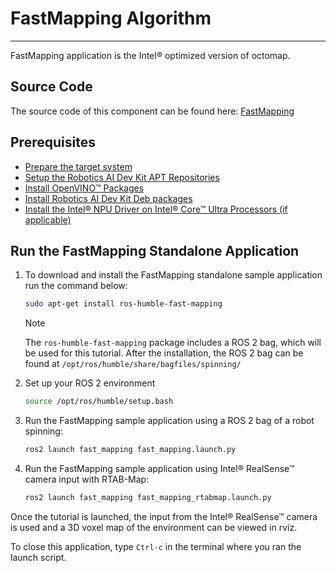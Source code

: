 
# FastMapping Algorithm

---

FastMapping application is the Intel® optimized version of octomap.

## Source Code

The source code of this component can be found here:
[FastMapping](https://github.com/open-edge-platform/edge-ai-suites/tree/release-1.2.0/robotics-ai-suite/components/fast-mapping)

## Prerequisites

- [Prepare the target system](https://docs.openedgeplatform.intel.com/edge-ai-suites/robotics-ai-suite/main/robotics/gsg_robot/prepare-system.html)
- [Setup the Robotics AI Dev Kit APT Repositories](https://docs.openedgeplatform.intel.com/edge-ai-suites/robotics-ai-suite/main/robotics/gsg_robot/apt-setup.html)
- [Install OpenVINO™ Packages](https://docs.openedgeplatform.intel.com/edge-ai-suites/robotics-ai-suite/main/robotics/gsg_robot/install-openvino.html)
- [Install Robotics AI Dev Kit Deb packages](https://docs.openedgeplatform.intel.com/edge-ai-suites/robotics-ai-suite/main/robotics/gsg_robot/install.html)
- [Install the Intel® NPU Driver on Intel® Core™ Ultra Processors (if applicable)](https://docs.openedgeplatform.intel.com/edge-ai-suites/robotics-ai-suite/main/robotics/gsg_robot/install-npu-driver.html)

## Run the FastMapping Standalone Application

1. To download and install the FastMapping standalone sample
    application run the command below:

    ``` bash
    sudo apt-get install ros-humble-fast-mapping
    ```

    > [!NOTE]
    > The `ros-humble-fast-mapping` package includes a ROS 2 bag, which
    > will be used for this tutorial. After the installation, the ROS 2
    > bag can be found at `/opt/ros/humble/share/bagfiles/spinning/`

2. Set up your ROS 2 environment

    ``` bash
    source /opt/ros/humble/setup.bash
    ```

3. Run the FastMapping sample application using a ROS 2 bag of a robot
    spinning:

    ``` bash
    ros2 launch fast_mapping fast_mapping.launch.py
    ```

4. Run the FastMapping sample application using Intel® RealSense™
    camera input with RTAB-Map:

    ```bash
    ros2 launch fast_mapping fast_mapping_rtabmap.launch.py
    ```

Once the tutorial is launched, the input from the Intel® RealSense™
camera is used and a 3D voxel map of the environment can be viewed in
rviz.

To close this application, type `Ctrl-c` in the terminal where you ran
the launch script.
